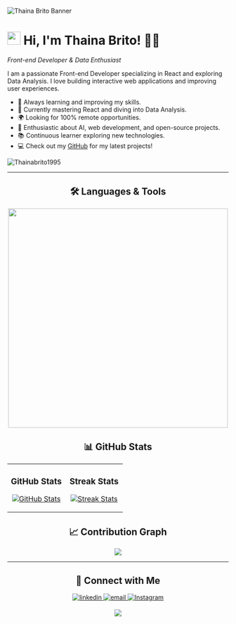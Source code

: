 <!-- Banner -->
![Thaina Brito Banner](https://github.com/Thainabrito1995/Thainabrito1995/blob/main/banner.png)

<!-- Night Owl image -->

<!-- Header Name -->
# <img src="https://emojis.slackmojis.com/emojis/images/1531849430/4246/blob-sunglasses.gif?1531849430" width="30"/> Hi, I'm Thaina Brito! 👩‍💻
*Front-end Developer & Data Enthusiast*
<br /> 

<!-- Start Intro -->
<p align="left">I am a passionate Front-end Developer specializing in React and exploring Data Analysis. I love building interactive web applications and improving user experiences.</p>

- 🚀 Always learning and improving my skills.
- 🌱 Currently mastering React and diving into Data Analysis.
- 🌍 Looking for 100% remote opportunities.
- 🤖 Enthusiastic about AI, web development, and open-source projects.
- 📚 Continuous learner exploring new technologies.
- 💻 Check out my <a href="https://github.com/Thainabrito1995">GitHub</a> for my latest projects!

<!-- Profile Count Badge -->
<p align="left">
  <img src="https://komarev.com/ghpvc/?username=Thainabrito1995&label=Profile%20views&color=770677&style=for-the-badge&logo=star" alt="Thainabrito1995" style="padding-right:20px;" />
</p>

---

<!-- Languages and Tools Section -->
<h2 align="center">🛠️ Languages & Tools</h2>
<p align="center">
<img width="500px" src="https://skillicons.dev/icons?i=html,css,js,react,nodejs,git,vscode,figma&perline=10" />
</p>

<!-- GitHub Stats -->
<h2 align="center">📊 GitHub Stats</h2>
<table width="100%">
  <tr>
    <td width="50%">
      <h3 align="center"><strong>GitHub Stats</strong></h3>
      <p align="center">
        <a href="https://github.com/Thainabrito1995">
          <img align="center" src="https://github-readme-stats.vercel.app/api?username=Thainabrito1995&count_private=true&show_icons=true&theme=nightowl" alt="GitHub Stats" />
        </a>
      </p>
    </td>
    <td width="50%">
      <h3 align="center"><strong>Streak Stats</strong></h3>
      <p align="center">
        <a href="https://github.com/Thainabrito1995">
          <img align="center" src="https://streak-stats.demolab.com?user=Thainabrito1995&theme=nightowl" alt="Streak Stats" />
        </a>
      </p>
    </td>
  </tr>
</table>

<!-- Contribution Graph -->
<h2 align="center">📈 Contribution Graph</h2>
<div align="center">
    <img src="https://github-readme-activity-graph.vercel.app/graph?username=Thainabrito1995&bg_color=011627&color=79d3c3&line=c792ea&point=ffeb95&area=true&hide_border=false">
</div>

---

<!-- Contact Section -->
<h2 align="center">🤝 Connect with Me</h2>
<div align="center">
 <a href="https://www.linkedin.com/in/thainá-brito-fernandes-640862247" target="_blank">
<img src="https://img.shields.io/badge/linkedin-%231E77B5.svg?&style=for-the-badge&logo=linkedin&logoColor=white" alt=linkedin style="margin-bottom: 5px;" />
</a>
  
<a href="mailto:thainabrito@example.com" target="_blank">
<img src="https://img.shields.io/badge/Gmail-D14836?style=for-the-badge&logo=gmail&logoColor=white" alt=email style="margin-bottom: 5px;" />
</a>

<a href="https://www.instagram.com/thainabrito" target="_blank">
<img src="https://img.shields.io/badge/Instagram-E4405F?style=for-the-badge&logo=instagram&logoColor=white" alt=Instagram style="margin-bottom: 5px;" />
</a>
</div>

<!-- Footer -->
<p align="center">
  <img src="https://capsule-render.vercel.app/api?type=waving&color=gradient&height=65&section=footer"/>
</p>
